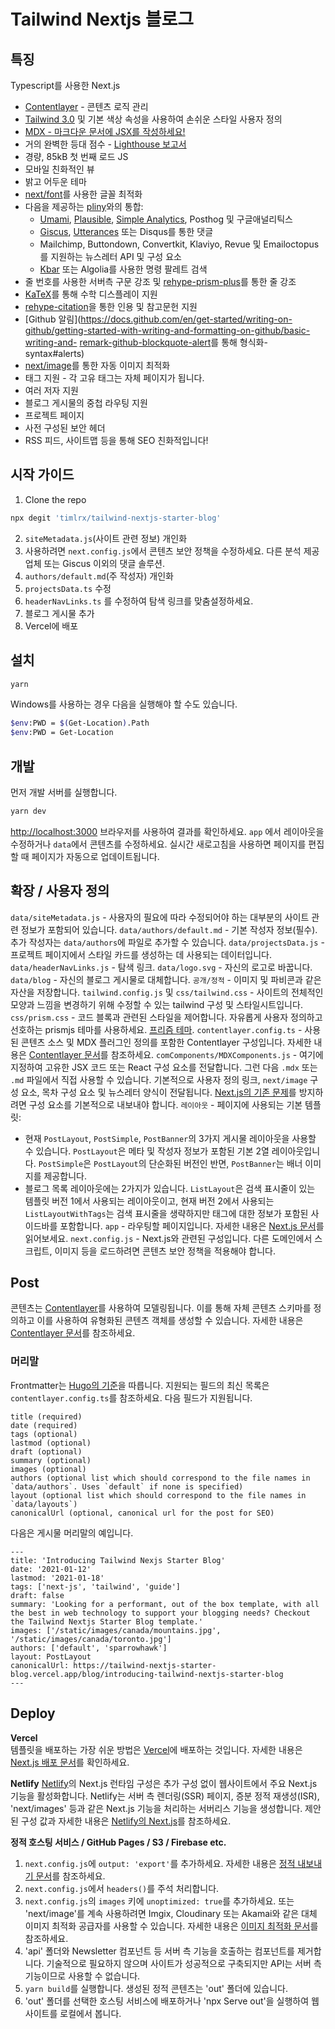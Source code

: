 # Tailwind Nextjs 블로그

## 특징

Typescript를 사용한 Next.js

- [Contentlayer](https://www.contentlayer.dev/) - 콘텐츠 로직 관리
- [Tailwind 3.0](https://tailwindcss.com/blog/tailwindcss-v3) 및 기본 색상 속성을 사용하여 손쉬운 스타일 사용자 정의
- [MDX - 마크다운 문서에 JSX를 작성하세요!](https://mdxjs.com/)
- 거의 완벽한 등대 점수 - [Lighthouse 보고서](https://www.webpagetest.org/result/230805_BiDcBQ_4H7)
- 경량, 85kB 첫 번째 로드 JS
- 모바일 친화적인 뷰
- 밝고 어두운 테마
- [next/font](https://nextjs.org/docs/app/api-reference/comComponents/font)를 사용한 글꼴 최적화
- 다음을 제공하는 [pliny](https://github.com/timlrx/pliny)와의 통합:
  - [Umami](https://umami.is/), [Plausible](https://plausible.io/), [Simple Analytics](https://simpleanalytics.com/), Posthog 및 구글애널리틱스
  - [Giscus](https://github.com/laymonage/giscus), [Utterances](https://github.com/utterance/utterances) 또는 Disqus를 통한 댓글
  - Mailchimp, Buttondown, Convertkit, Klaviyo, Revue 및 Emailoctopus를 지원하는 뉴스레터 API 및 구성 요소
  - [Kbar](https://github.com/timc1/kbar) 또는 Algolia를 사용한 명령 팔레트 검색
- 줄 번호를 사용한 서버측 구문 강조 및 [rehype-prism-plus](https://github.com/timlrx/rehype-prism-plus)를 통한 줄 강조
- [KaTeX](https://katex.org/)를 통해 수학 디스플레이 지원
- [rehype-citation](https://github.com/timlrx/rehype-citation)을 통한 인용 및 참고문헌 지원
- [Github 알림](https://docs.github.com/en/get-started/writing-on-github/getting-started-with-writing-and-formatting-on-github/basic-writing-and- [remark-github-blockquote-alert](https://github.com/jaywcjlove/remark-github-blockquote-alert)를 통해 형식화-syntax#alerts)
- [next/image](https://nextjs.org/docs/basic-features/image-optimization)를 통한 자동 이미지 최적화
- 태그 지원 - 각 고유 태그는 자체 페이지가 됩니다.
- 여러 저자 지원
- 블로그 게시물의 중첩 라우팅 지원
- 프로젝트 페이지
- 사전 구성된 보안 헤더
- RSS 피드, 사이트맵 등을 통해 SEO 친화적입니다!

## 시작 가이드

1. Clone the repo

```bash
npx degit 'timlrx/tailwind-nextjs-starter-blog'
```

2. `siteMetadata.js`(사이트 관련 정보) 개인화
3. 사용하려면 `next.config.js`에서 콘텐츠 보안 정책을 수정하세요.
   다른 분석 제공업체 또는 Giscus 이외의 댓글 솔루션.
4. `authors/default.md`(주 작성자) 개인화
5. `projectsData.ts` 수정
6. `headerNavLinks.ts` 를 수정하여 탐색 링크를 맞춤설정하세요.
7. 블로그 게시물 추가
8. Vercel에 배포

## 설치

```bash
yarn
```

Windows를 사용하는 경우 다음을 실행해야 할 수도 있습니다.

```bash
$env:PWD = $(Get-Location).Path
$env:PWD = Get-Location
```

## 개발

먼저 개발 서버를 실행합니다.

```bash
yarn dev
```

[http://localhost:3000](http://localhost:3000) 브라우저를 사용하여 결과를 확인하세요.
`app` 에서 레이아웃을 수정하거나 `data`에서 콘텐츠를 수정하세요. 실시간 새로고침을 사용하면 페이지를 편집할 때 페이지가 자동으로 업데이트됩니다.

## 확장 / 사용자 정의

`data/siteMetadata.js` - 사용자의 필요에 따라 수정되어야 하는 대부분의 사이트 관련 정보가 포함되어 있습니다.
`data/authors/default.md` - 기본 작성자 정보(필수). 추가 작성자는 `data/authors`에 파일로 추가할 수 있습니다.
`data/projectsData.js` - 프로젝트 페이지에서 스타일 카드를 생성하는 데 사용되는 데이터입니다.
`data/headerNavLinks.js` - 탐색 링크.
`data/logo.svg` - 자신의 로고로 바꿉니다.
`data/blog` - 자신의 블로그 게시물로 대체합니다.
`공개/정적` - 이미지 및 파비콘과 같은 자산을 저장합니다.
`tailwind.config.js` 및 `css/tailwind.css` - 사이트의 전체적인 모양과 느낌을 변경하기 위해 수정할 수 있는 tailwind 구성 및 스타일시트입니다.
`css/prism.css` - 코드 블록과 관련된 스타일을 제어합니다. 자유롭게 사용자 정의하고 선호하는 prismjs 테마를 사용하세요. [프리즘 테마](https://github.com/PrismJS/prism-themes).
`contentlayer.config.ts` - 사용된 콘텐츠 소스 및 MDX 플러그인 정의를 포함한 Contentlayer 구성입니다. 자세한 내용은 [Contentlayer 문서](https://www.contentlayer.dev/docs/getting-started)를 참조하세요.
`comComponents/MDXComponents.js` - 여기에 지정하여 고유한 JSX 코드 또는 React 구성 요소를 전달합니다. 그런 다음 `.mdx` 또는 `.md` 파일에서 직접 사용할 수 있습니다. 기본적으로 사용자 정의 링크, `next/image` 구성 요소, 목차 구성 요소 및 뉴스레터 양식이 전달됩니다. [Next.js의 기존 문제](https://github.com/vercel/next.js/issues/51593)를 방지하려면 구성 요소를 기본적으로 내보내야 합니다.
`레이아웃` - 페이지에 사용되는 기본 템플릿:

- 현재 `PostLayout`, `PostSimple`, `PostBanner`의 3가지 게시물 레이아웃을 사용할 수 있습니다. `PostLayout`은 메타 및 작성자 정보가 포함된 기본 2열 레이아웃입니다. `PostSimple`은 `PostLayout`의 단순화된 버전인 반면, `PostBanner`는 배너 이미지를 제공합니다.
- 블로그 목록 레이아웃에는 2가지가 있습니다. `ListLayout`은 검색 표시줄이 있는 템플릿 버전 1에서 사용되는 레이아웃이고, 현재 버전 2에서 사용되는 `ListLayoutWithTags`는 검색 표시줄을 생략하지만 태그에 대한 정보가 포함된 사이드바를 포함합니다.
  `app` - 라우팅할 페이지입니다. 자세한 내용은 [Next.js 문서](https://nextjs.org/docs/app)를 읽어보세요.
  `next.config.js` - Next.js와 관련된 구성입니다. 다른 도메인에서 스크립트, 이미지 등을 로드하려면 콘텐츠 보안 정책을 적용해야 합니다.

## Post

콘텐츠는 [Contentlayer](https://www.contentlayer.dev/)를 사용하여 모델링됩니다. 이를 통해 자체 콘텐츠 스키마를 정의하고 이를 사용하여 유형화된 콘텐츠 객체를 생성할 수 있습니다. 자세한 내용은 [Contentlayer 문서](https://www.contentlayer.dev/docs/getting-started)를 참조하세요.

### 머리말

Frontmatter는 [Hugo의 기준](https://gohugo.io/content-management/front-matter/)을 따릅니다.
지원되는 필드의 최신 목록은 `contentlayer.config.ts`를 참조하세요. 다음 필드가 지원됩니다.

```
title (required)
date (required)
tags (optional)
lastmod (optional)
draft (optional)
summary (optional)
images (optional)
authors (optional list which should correspond to the file names in `data/authors`. Uses `default` if none is specified)
layout (optional list which should correspond to the file names in `data/layouts`)
canonicalUrl (optional, canonical url for the post for SEO)
```

다음은 게시물 머리말의 예입니다.

```
---
title: 'Introducing Tailwind Nexjs Starter Blog'
date: '2021-01-12'
lastmod: '2021-01-18'
tags: ['next-js', 'tailwind', 'guide']
draft: false
summary: 'Looking for a performant, out of the box template, with all the best in web technology to support your blogging needs? Checkout the Tailwind Nextjs Starter Blog template.'
images: ['/static/images/canada/mountains.jpg', '/static/images/canada/toronto.jpg']
authors: ['default', 'sparrowhawk']
layout: PostLayout
canonicalUrl: https://tailwind-nextjs-starter-blog.vercel.app/blog/introducing-tailwind-nextjs-starter-blog
---
```

## Deploy

**Vercel**  
템플릿을 배포하는 가장 쉬운 방법은 [Vercel](https://vercel.com)에 배포하는 것입니다. 자세한 내용은 [Next.js 배포 문서](https://nextjs.org/docs/app/building-your-application/deploying)를 확인하세요.

**Netlify**
[Netlify](https://www.netlify.com/)의 Next.js 런타임 구성은 추가 구성 없이 웹사이트에서 주요 Next.js 기능을 활성화합니다. Netlify는 서버 측 렌더링(SSR) 페이지, 증분 정적 재생성(ISR), 'next/images' 등과 같은 Next.js 기능을 처리하는 서버리스 기능을 생성합니다.
제안된 구성 값과 자세한 내용은 [Netlify의 Next.js](https://docs.netlify.com/integrations/frameworks/next-js/overview/#next-js-runtime)를 참조하세요.

**정적 호스팅 서비스 / GitHub Pages / S3 / Firebase etc.**

1. `next.config.js`에 `output: 'export'`를 추가하세요. 자세한 내용은 [정적 내보내기 문서](https://nextjs.org/docs/app/building-your-application/deploying/static-exports#configuration)를 참조하세요.
2. `next.config.js`에서 `headers()`를 주석 처리합니다.
3. `next.config.js`의 `images` 키에 `unoptimized: true`를 추가하세요.
   또는 'next/image'를 계속 사용하려면 Imgix, Cloudinary 또는 Akamai와 같은 대체 이미지 최적화 공급자를 사용할 수 있습니다. 자세한 내용은 [이미지 최적화 문서](https://nextjs.org/docs/app/building-your-application/deploying/static-exports#image-optimization)를 참조하세요.
4. 'api' 폴더와 Newsletter 컴포넌트 등 서버 측 기능을 호출하는 컴포넌트를 제거합니다. 기술적으로 필요하지 않으며 사이트가 성공적으로 구축되지만 API는 서버 측 기능이므로 사용할 수 없습니다.
5. `yarn build`를 실행합니다. 생성된 정적 콘텐츠는 'out' 폴더에 있습니다.
6. 'out' 폴더를 선택한 호스팅 서비스에 배포하거나 'npx Serve out'을 실행하여 웹 사이트를 로컬에서 봅니다.
